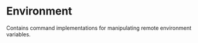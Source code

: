 Environment
===========

Contains command implementations for manipulating remote environment variables.
